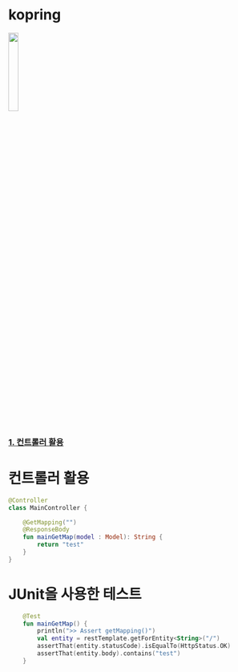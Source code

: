 # kopring

<img src="https://github.com/van1164/kopring/assets/52437971/15373147-90f6-4d08-8416-9132272188a0" width="20%" height="20%" />

### [1. 컨트롤러 활용](#컨트롤러-활용)

# 컨트롤러 활용
``` kotlin
@Controller
class MainController {

    @GetMapping("")
    @ResponseBody
    fun mainGetMap(model : Model): String {
        return "test"
    }
}
```

# JUnit을 사용한 테스트
``` kotlin
    @Test
    fun mainGetMap() {
        println(">> Assert getMapping()")
        val entity = restTemplate.getForEntity<String>("/")
        assertThat(entity.statusCode).isEqualTo(HttpStatus.OK)
        assertThat(entity.body).contains("test")
    }
```
